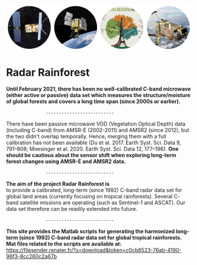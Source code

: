 

![C-band Radar sensors for monitoring tropical forests--key to a successful paris agreement](images/radar_forest.png)


                                                                           
# Radar Rainforest <br/>
**Until February 2021, there has been no well-calibrated C-band microwave (either active or passive) data set which measures the structure/moisture of global forests and covers a long time span (since 2000s or earlier).**<br/>   

                   --------------------------  
There have been passive microwave VOD (Vegetation Optical Depth) data (including C-band) from AMSR-E (2002-2011) and AMSR2 (since 2012), but the two didn't overlap temporally. Hence, merging them with a full calibration has not been available (Du et al. 2017. Earth Syst. Sci. Data 9, 791–808; Moesinger et al. 2020. Earth Syst. Sci. Data 12, 177–196).  **One should be cautious about the sensor shift when exploring long-term forest changes using AMSR-E and AMSR2 data.**<br/>

                   --------------------------  
**The aim of the project Radar Rainforest is**<br/> to provide a calibrated, long-term (since 1992) C-band radar data set for global land areas (currently focusing on tropical rainforests). Several C-band satellite missions are operating (such as Sentinel-1 and ASCAT). Our data set therefore can be readily extended into future.

                   --------------------------  
**This site provides the Matlab scripts for generating the harmonized long-term (since 1992) C-band radar data set for global tropical rainforests.  
Mat files related to the scripts are available at:**<br/> https://filesender.renater.fr/?s=download&token=c0cb8523-76ab-4190-96f3-8cc260c2a67b
